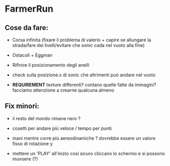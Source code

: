 # FarmerRun

## Cose da fare:

- Corsa infinita (fixare il problema di valerio + capire se allungare la strada/fare dei livelli/evitare che sonic cada nel vuoto alla fine)

- Ostacoli + Eggman

- Rifinire il posizionamento degli anelli

- check sulla posizione.x di sonic che altrimenti può andare nel vuoto

- **REQUIREMENT** texture differenti? contano quelle fatte da immagini? facciamo attenzione a crearne qualcuna almeno

## Fix minori:

- il resto del mondo rimane nero ? 

- cosetti per andare più veloce / tempo per punti 

- mani mentre corre più aereodinamiche ? dovrebbe essere un valore fisso di rotazione y

- mettere un 'PLAY' all'inizio così sicuro cliccano lo schermo e si possono muvoere (?)
